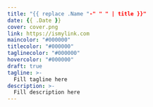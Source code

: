 ```yaml
---
title: "{{ replace .Name "-" " " | title }}"
date: {{ .Date }}
cover: cover.png
link: https://ismylink.com
maincolor: "#000000"
titlecolor: "#000000"
taglinecolor: "#000000"
hovercolor: "#000000"
draft: true
tagline: >-
  Fill tagline here
description: >-
  Fill description here
---
```


